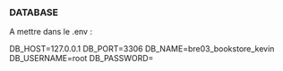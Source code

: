 ### DATABASE

A mettre dans le .env : 

DB_HOST=127.0.0.1
DB_PORT=3306
DB_NAME=bre03_bookstore_kevin
DB_USERNAME=root
DB_PASSWORD=

